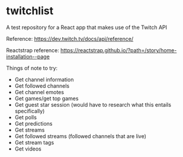 # twitchlist
A test repository for a React app that makes use of the Twitch API

Reference: https://dev.twitch.tv/docs/api/reference/

Reactstrap reference: https://reactstrap.github.io/?path=/story/home-installation--page

Things of note to try:
* Get channel information
* Get followed channels
* Get channel emotes
* Get games/get top games
* Get guest star session (would have to research what this entails specifically)
* Get polls
* Get predictions
* Get streams
* Get followed streams (followed channels that are live)
* Get stream tags
* Get videos
